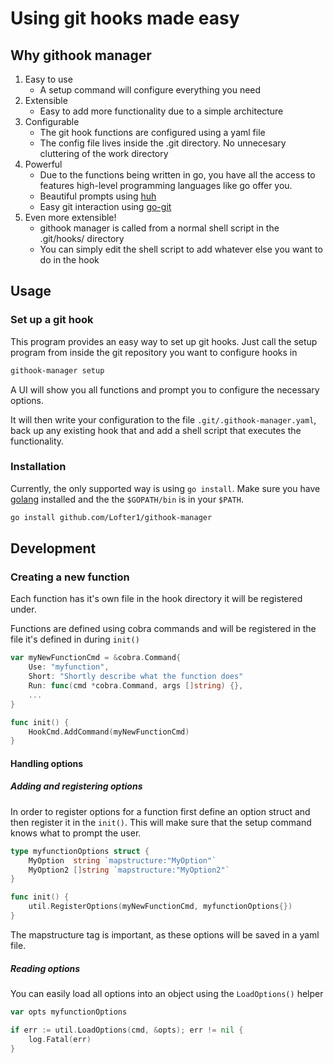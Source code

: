 # Using git hooks made easy

## Why githook manager
1. Easy to use
	- A setup command will configure everything you need
2. Extensible 
	- Easy to add more functionality due to a simple architecture
3. Configurable 
	- The git hook functions are configured using a yaml file 
	- The config file lives inside the .git directory. No unnecesary cluttering of the work directory
4. Powerful 
	- Due to the functions being written in go, you have all the access to features high-level programming languages like go offer you.
	- Beautiful prompts using [huh](https://github.com/charmbracelet/huh)
	- Easy git interaction using [go-git](https://github.com/go-git/go-git)
5. Even more extensible!
	- githook manager is called from a normal shell script in the .git/hooks/ directory
	- You can simply edit the shell script to add whatever else you want to do in the hook

## Usage

### Set up a git hook

This program provides an easy way to set up git hooks. Just call the setup program from inside the git repository you want to configure hooks in

```sh
githook-manager setup
```

A UI will show you all functions and prompt you to configure the necessary options.

It will then write your configuration to the file `.git/.githook-manager.yaml`, back up any existing hook that and add a shell script that executes the functionality.

### Installation

Currently, the only supported way is using `go install`. Make sure you have [golang](https://go.dev/doc/install) installed and the the `$GOPATH/bin` is in your `$PATH`.

```sh
go install github.com/Lofter1/githook-manager
```

## Development
### Creating a new function

Each function has it's own file in the hook directory it will be registered under.

Functions are defined using cobra commands and will be registered in the file it's defined in during `init()`

```go
var myNewFunctionCmd = &cobra.Command{
	Use: "myfunction",
	Short: "Shortly describe what the function does"
	Run: func(cmd *cobra.Command, args []string) {},
    ...
}

func init() {
	HookCmd.AddCommand(myNewFunctionCmd)
}
```

#### Handling options

##### Adding and registering options
In order to register options for a function first define an option struct and then register it in the `init()`. This will make sure that the setup command knows what to prompt the user.

```go
type myfunctionOptions struct {
	MyOption  string `mapstructure:"MyOption"`
	MyOption2 []string `mapstructure:"MyOption2"`
}

func init() {
    util.RegisterOptions(myNewFunctionCmd, myfunctionOptions{})
}
```
The mapstructure tag is important, as these options will be saved in a yaml file.

##### Reading options

You can easily load all options into an object using the `LoadOptions()` helper

```go
var opts myfunctionOptions

if err := util.LoadOptions(cmd, &opts); err != nil {
    log.Fatal(err)
}
```